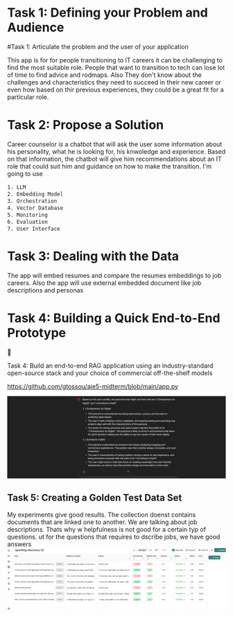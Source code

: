 # Task 1: Defining your Problem and Audience

#Task 1: Articulate the problem and the user of your application

This app is for for people transitioning to IT careers it can be challenging to find the most suitable role. 
People that want to transition to tech can lose lot of time to find advice and rodmaps.
Also They don't know about the challenges and characteristics they need to succeed in their new career or even how based on thir previous experiences, they could be a great fit for a particular role.

# Task 2: Propose a Solution

Career counselor is a chatbot that  will ask the user some information about his personality, what he is looking for, his knwoledge and experience. Based on that information, the chatbot will give him recommendations about an IT role that could suit him and guidance on how to make the transition.
I'm going to use 

    1. LLM
    2. Embedding Model
    3. Orchestration
    4. Vector Database
    5. Monitoring
    6. Evaluation
    7. User Interface


# Task 3: Dealing with the Data

The app will embed resumes and compare the resumes embeddings to job careers. Also the app will use external embedded document like job descriptions and personas 

# Task 4: Building a Quick End-to-End Prototype

<aside>
📝

Task 4: Build an end-to-end RAG application using an industry-standard open-source stack and your choice of commercial off-the-shelf models

https://github.com/gtossou/aie5-midterm/blob/main/app.py

![](capt.png)

# Task 5: Creating a Golden Test Data Set

My experiments give good results. The collection doenst contains documents that are linked one to another. We are talking about job descriptions. Thats why w helpfulness is not good for a certain typ of questions.
ut for the questions that requires to dscribe jobs, we have good answers
![](capt2.png)